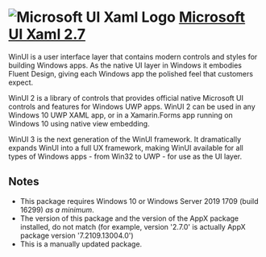 ﻿# ![Microsoft UI Xaml Logo](https://cdn.jsdelivr.net/gh/pauby/ChocoPackages@54197fd/icons/microsoft-ui-xaml.png "Microsoft UI Xaml Logo") [Microsoft UI Xaml 2.7](https://chocolatey.org/packages/microsoft-ui-xaml)

WinUI is a user interface layer that contains modern controls and styles for building Windows apps. As the native UI layer in Windows it embodies Fluent Design, giving each Windows app the polished feel that customers expect.

WinUI 2 is a library of controls that provides official native Microsoft UI controls and features for Windows UWP apps. WinUI 2 can be used in any Windows 10 UWP XAML app, or in a Xamarin.Forms app running on Windows 10 using native view embedding.

WinUI 3 is the next generation of the WinUI framework. It dramatically expands WinUI into a full UX framework, making WinUI available for all types of Windows apps - from Win32 to UWP - for use as the UI layer.

## Notes

- This package requires Windows 10 or Windows Server 2019 1709 (build 16299) _as a minimum_.
- The version of this package and the version of the AppX package installed, do not match (for example, version '2.7.0' is actually AppX package version '7.2109.13004.0')
- This is a manually updated package.
